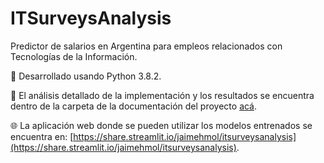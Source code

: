 # ITSurveysAnalysis
Predictor de salarios en Argentina para empleos relacionados con Tecnologías de la Información.

🐍 Desarrollado usando Python 3.8.2.

📝 El análisis detallado de la implementación y los resultados se encuentra dentro de la carpeta de la documentación del proyecto [acá](https://github.com/jaimeHMol/ITSurveysAnalysis/blob/master/docs/paper.pdf).

🌐 La aplicación web donde se pueden utilizar los modelos entrenados se encuentra en: [https://share.streamlit.io/jaimehmol/itsurveysanalysis](https://share.streamlit.io/jaimehmol/itsurveysanalysis).